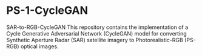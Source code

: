 # PS-1-CycleGAN
SAR-to-RGB-CycleGAN
This repository contains the implementation of a Cycle Generative Adversarial Network (CycleGAN) model for converting Synthetic Aperture Radar (SAR) satellite imagery to Photorealistic-RGB (PS-RGB) optical images.
